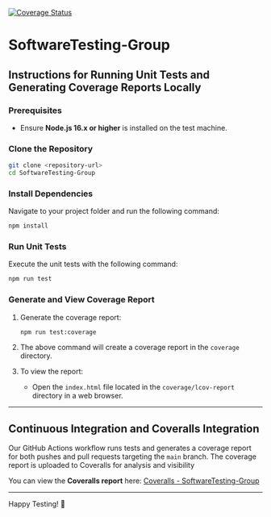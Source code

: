 [![Coverage Status](https://coveralls.io/repos/github/Danielevaccari/SoftwareTesting-Group/badge.svg)](https://coveralls.io/github/Danielevaccari/SoftwareTesting-Group)

# SoftwareTesting-Group

## Instructions for Running Unit Tests and Generating Coverage Reports Locally

### Prerequisites
- Ensure **Node.js 16.x or higher** is installed on the test machine.

### Clone the Repository
```bash
git clone <repository-url>
cd SoftwareTesting-Group
```

### Install Dependencies
Navigate to your project folder and run the following command:
```bash
npm install
```

### Run Unit Tests
Execute the unit tests with the following command:
```bash
npm run test
```

### Generate and View Coverage Report
1. Generate the coverage report:
   ```bash
   npm run test:coverage
   ```
2. The above command will create a coverage report in the `coverage` directory.

3. To view the report:
   - Open the `index.html` file located in the `coverage/lcov-report` directory in a web browser.

---

## Continuous Integration and Coveralls Integration
Our GitHub Actions workflow runs tests and generates a coverage report for both pushes and pull requests targeting the `main` branch. The coverage report is uploaded to Coveralls for analysis and visibility

You can view the **Coveralls report** here: [Coveralls - SoftwareTesting-Group](https://coveralls.io/github/Danielevaccari/SoftwareTesting-Group)

---
Happy Testing! 🚀
